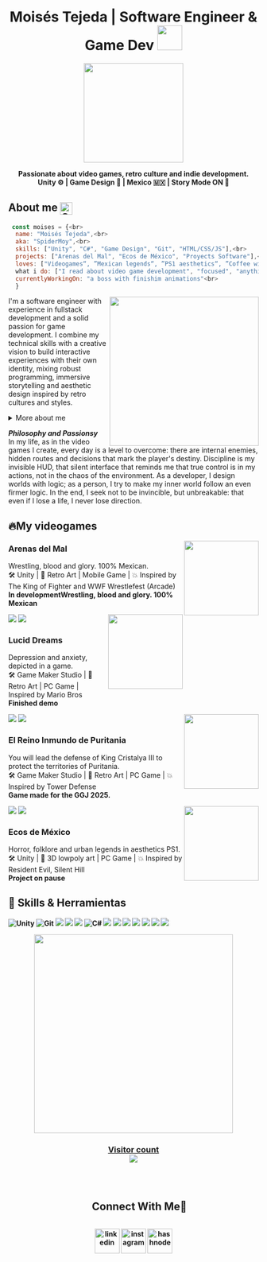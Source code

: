 <h1 align="center">Moisés Tejeda | Software Engineer & Game Dev <img height="50" src="https://emoji.gg/assets/emoji/7333-parrotdance.gif"></h1>

<p align="center">
  <img src="https://media.tenor.com/L45o4zS2XSkAAAAC/arcade-retro.gif" width="200"/>
</p>

<p align="center">
  <b>Passionate about video games, retro culture and indie development.</b><br>
  <b>Unity ⚙️ | Game Design 🎨 | Mexico 🇲🇽 | Story Mode ON 🚀</b>
</p>

<h2>About me <img align="center" alt="GIF" src="https://media4.giphy.com/media/v1.Y2lkPTc5MGI3NjExNmE3Y2g2ajdpc25mN3M4bW53a2NvajU4bnQ0ZGx3bzB2ZXBmeXh0NyZlcD12MV9pbnRlcm5hbF9naWZfYnlfaWQmY3Q9Zw/Ut9IfYd8U1C0CNQi76/giphy.gif" width="25"/> </h2>

```javascript 
 const moises = {<br>
  name: "Moisés Tejeda",<br>
  aka: "SpiderMoy",<br>
  skills: ["Unity", "C#", "Game Design", "Git", "HTML/CSS/JS"],<br>
  projects: ["Arenas del Mal", "Ecos de México", "Proyects Software"],<br>
  loves: ["Videogames“, ”Mexican legends“, ”PS1 aesthetics“, ”Coffee with code"],<br>
  what i do: ["I read about video game development", "focused", "anything that feeds the brain in a healthy way" ],<br>
  currentlyWorkingOn: "a boss with finishim animations"<br>
  }
```
<img align="right" height="300" src="https://media4.giphy.com/media/v1.Y2lkPTc5MGI3NjExcnlrZTg1c3FoZ3o0MzA4ZHJjajFwd2xudWRjbHk1aGYwdW1qd2xqZiZlcD12MV9pbnRlcm5hbF9naWZfYnlfaWQmY3Q9Zw/l3V0yA9zHe5m29sxW/giphy.gif">
  
  I'm a software engineer with experience in fullstack development and a solid passion for game development. I combine my technical skills with a creative vision to build interactive experiences with their own identity, mixing robust programming, immersive storytelling and aesthetic design inspired by retro cultures and styles.
  <details>
  <summary>More about me</summary>

- I currently learning:
    - UI/UX design
    - Game mechanics
    - Monetization strategies
    - Market analysis to better understand how to create games that are not only fun but also sustainable.

 </details>

***Philosophy and Passionsy***<br>
  In my life, as in the video games I create, every day is a level to overcome: there are internal enemies, hidden routes and decisions that mark the player's destiny. Discipline is my invisible HUD, that silent interface that reminds me that true control is in my actions, not in the chaos of the environment. As a developer, I design worlds with logic; as a person, I try to make my inner world follow an even firmer logic. In the end, I seek not to be invincible, but unbreakable: that even if I lose a life, I never lose direction.

  <h2>🔥My videogames</h2>
  <img align="right" height="150" src="https://media3.giphy.com/media/v1.Y2lkPTc5MGI3NjExZTRhdm9qM2owODh6MXlxaDNsdGhhaHRndHlkNnF3azh0OTBlOWp1cyZlcD12MV9pbnRlcm5hbF9naWZfYnlfaWQmY3Q9cw/EbUf8fzEtXjG774Ezh/giphy.gif">
  <h3>Arenas del Mal</h3>
  <p>Wrestling, blood and glory. 100% Mexican.<br>🛠️ Unity | 🎨 Retro Art | Mobile Game | 💥 Inspired by The King of Fighter and WWF Wrestlefest (Arcade)<br> <strong>In developmentWrestling, blood and glory. 100% Mexican</strong> </p>
  <a href="https://www.instagram.com/moyejasdream/" target="_blank">
  <img src=https://img.shields.io/badge/Instagram-%23E4405F.svg?style=for-the-badge&logo=Instagram&logoColor=white/></a>  

<img src="https://user-images.githubusercontent.com/73097560/115834477-dbab4500-a447-11eb-908a-139a6edaec5c.gif">

  <img align="right" height="150" src="https://media3.giphy.com/media/v1.Y2lkPTc5MGI3NjExYnFnZmV5cnhsOHhpMm45c3R3c3ZtdjZrdzlwY3htZ3lseTRwOTdiYSZlcD12MV9pbnRlcm5hbF9naWZfYnlfaWQmY3Q9cw/NVKU0cW5mrmnUtKV18/giphy.gif">
  <h3>Lucid Dreams</h3>
  <p>Depression and anxiety, depicted in a game.<br>🛠️ Game Maker Studio | 🎨 Retro Art | PC Game | Inspired by Mario Bros<br><strong>Finished demo</strong></p>
  <a href="https://moyejas-dream.itch.io/lucid-dreams" target="_blank">
  <img src=https://img.shields.io/badge/Itch-%23FF0B34.svg?style=for-the-badge&logo=Itch.io&logoColor=white/></a>

<img src="https://user-images.githubusercontent.com/73097560/115834477-dbab4500-a447-11eb-908a-139a6edaec5c.gif">

  <img align="right" height="150" src="https://img.itch.zone/aW1nLzE5NTE0MDMyLnBuZw==/original/TV9uue.png">
  <h3>El Reino Inmundo de Puritania</h3>
  <p>You will lead the defense of King Cristalya III to protect the territories of Puritania.<br>🛠️ Game Maker Studio | 🎨 Retro Art | PC Game | 💥 Inspired by Tower Defense<br><strong>Game made for the GGJ 2025.</strong></p>
  <a href="https://moyejas-dream.itch.io/el-reino-inmundo-de-puritania" target="_blank">
  <img src=https://img.shields.io/badge/Itch-%23FF0B34.svg?style=for-the-badge&logo=Itch.io&logoColor=white/></a>

<img src="https://user-images.githubusercontent.com/73097560/115834477-dbab4500-a447-11eb-908a-139a6edaec5c.gif">  

  <img align="right" height="150" src="https://media2.giphy.com/media/v1.Y2lkPTc5MGI3NjExNGxnODQ2Y2FvZzV5ZWFoNzJoYmloMThkeTgxZDZncGQwaGlnMWJ0YSZlcD12MV9pbnRlcm5hbF9naWZfYnlfaWQmY3Q9Zw/i1bHMzoNuY2x83QK6E/giphy.gif">
  <h3>Ecos de México</h3>
  <p>Horror, folklore and urban legends in aesthetics PS1.<br>🛠️ Unity | 🎨 3D lowpoly art | PC Game | 💥 Inspired by Resident Evil, Silent Hill<br><strong><strong>Project on pause</strong></p>
  


  <section>
    <h2>💾 Skills & Herramientas</h2>
    <div class="badge-container">
      <img src="https://img.shields.io/badge/Unity-000?style=for-the-badge&logo=unity&logoColor=white" alt="Unity">
      <img src="https://img.shields.io/badge/Git-F05032?style=for-the-badge&logo=git&logoColor=white" alt="Git">
      <img src="https://img.shields.io/badge/GODOT-%23FFFFFF.svg?style=for-the-badge&logo=godot-engine">
      <img src="https://img.shields.io/badge/Aseprite-FFFFFF?style=for-the-badge&logo=Aseprite&logoColor=#7D929E">
      <img src="https://img.shields.io/badge/Itch-%23FF0B34.svg?style=for-the-badge&logo=Itch.io&logoColor=white">
      <img src="https://img.shields.io/badge/C%23-68217A?style=for-the-badge&logo=csharp&logoColor=white" alt="C#">
      <img src="https://img.shields.io/badge/c++-%2300599C.svg?style=for-the-badge&logo=c%2B%2B&logoColor=white">
      <img src="https://img.shields.io/badge/python-3670A0?style=for-the-badge&logo=python&logoColor=ffdd54">
      <img src="https://img.shields.io/badge/css3-%231572B6.svg?style=for-the-badge&logo=css3&logoColor=white">
      <img src="https://img.shields.io/badge/GDScript-%2374267B.svg?style=for-the-badge&logo=godotengine&logoColor=white">
      <img src="https://img.shields.io/badge/java-%23ED8B00.svg?style=for-the-badge&logo=openjdk&logoColor=white">
      <img src="https://img.shields.io/badge/html5-%23E34F26.svg?style=for-the-badge&logo=html5&logoColor=white">
      <img src="https://img.shields.io/badge/javascript-%23323330.svg?style=for-the-badge&logo=javascript&logoColor=%23F7DF1E">
    </div>
  </section>

  <p align="center"><a href="https://github.com/Spidermoy10/github-readme-stats"><img src="https://github-readme-stats.vercel.app/api/top-langs/?username=Spidermoy10&layout=compact&theme=chartreuse-dark" width="400"" />

  <h3 align="center"> 
  Visitor count <br>
  <img src="https://profile-counter.glitch.me/Spidermoy10/count.svg" />
  </h3>

  <div id="user-content-toc"><br>
  <ul align="center">
    <summary><h2 style="display: inline-block">Connect With Me🤝</h2></summary>
  </ul>
</div>

<!--icons and links-->
<p align="center">
<a href="www.linkedin.com/in/moisés-u-tejeda-vázquez-7830502a8" target="blank"><img align="center" src="https://user-images.githubusercontent.com/88904952/234979284-68c11d7f-1acc-4f0c-ac78-044e1037d7b0.png" alt="linkedin" height="50" width="50" /></a>
<a href="https://www.instagram.com/moyses_tv/" target="blank"><img align="center" src="https://user-images.githubusercontent.com/88904952/234981169-2dd1e58f-4b7e-468c-8213-034ba62156c3.png" alt="instagram" height="50" width="50" /></a>
<a href="https://moisestejeda.my.canva.site/moisestejeda" target="blank"><img align="center" src="https://user-images.githubusercontent.com/88904952/234982196-562aea17-5532-4550-8c08-1c7cb994a541.png" alt="hashnode" height="50" width="50" /></a>
  
</p>


